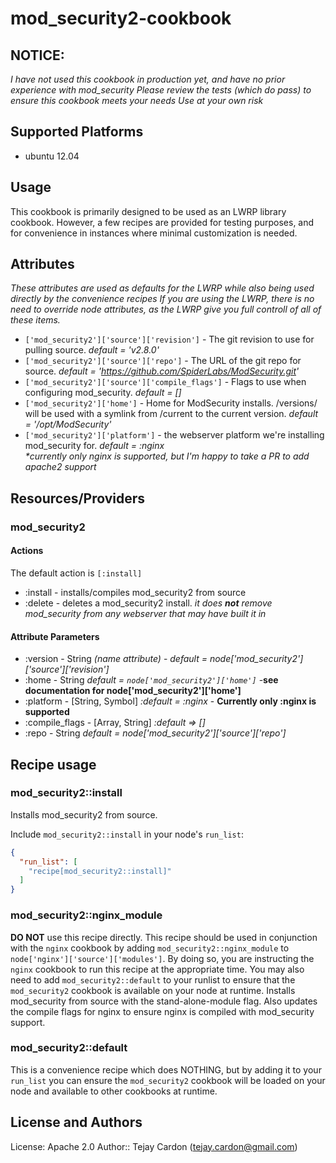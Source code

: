 mod_security2-cookbook
==============

NOTICE:
----------------
*I have not used this cookbook in production yet, and have no prior experience with mod_security*
*Please review the tests (which do pass) to ensure this cookbook meets your needs*
*Use at your own risk*


Supported Platforms
------------------
- ubuntu 12.04

Usage
--------------
This cookbook is primarily designed to be used as an LWRP library cookbook.  However, a
few recipes are provided for testing purposes, and for convenience in instances where minimal
customization is needed.

Attributes
-------------
*These attributes are used as defaults for the LWRP while also being used directly by the convenience recipes*
*If you are using the LWRP, there is no need to override node attributes, as the LWRP give you full
controll of all of these items.*

* `['mod_security2']['source']['revision']` - The git revision to use for pulling source. *default = 'v2.8.0'*
* `['mod_security2']['source']['repo']` - The URL of the git repo for source. *default = 'https://github.com/SpiderLabs/ModSecurity.git'*
* `['mod_security2']['source']['compile_flags']` - Flags to use when configuring mod_security. *default = []*
* `['mod_security2']['home']` - Home for ModSecurity installs.  <home>/versions/<revision> will be used with
a symlink from <home>/current to the current version. *default = '/opt/ModSecurity'*
* `['mod_security2']['platform']` - the webserver platform we're installing mod_security for. *default = :nginx*
<br /> <em>*currently only nginx is supported, but I'm happy to take a PR to add apache2 support</em>


Resources/Providers
--------------------
### mod_security2
#### Actions
The default action is `[:install]`

* :install - installs/compiles mod_security2 from source
* :delete - deletes a mod_security2 install.  *it does **not** remove mod_security from any webserver that may have built it in*

#### Attribute Parameters

* :version - String *(name attribute)* - *default = node['mod_security2']['source']['revision']*
* :home - String *default = `node['mod_security2']['home']`*  -__see documentation for node['mod_security2']['home']__
* :platform - [String, Symbol] *:default = :nginx* - __Currently only :nginx is supported__
* :compile_flags - [Array, String] *:default => []*
* :repo - String *default = node['mod_security2']['source']['repo']*


Recipe usage
---------------
### mod_security2::install
Installs mod_security2 from source.

Include `mod_security2::install` in your node's `run_list`:

```json
{
  "run_list": [
    "recipe[mod_security2::install]"
  ]
}
```

### mod_security2::nginx_module
**DO NOT** use this recipe directly.  This recipe should be used in conjunction with the `nginx` cookbook by
adding `mod_security2::nginx_module` to `node['nginx']['source']['modules']`.  By doing so, you are
instructing the `nginx` cookbook to run this recipe at the appropriate time.  You may also need to add `mod_security2::default`
to your runlist to ensure that the `mod_security2` cookbook is available on your node at runtime.
Installs mod_security from source with the stand-alone-module flag.
Also updates the compile flags for nginx to ensure nginx is compiled with mod_security support.

### mod_security2::default
This is a convenience recipe which does NOTHING, but by adding it to your `run_list` you can
ensure the `mod_security2` cookbook will be loaded on your node and available to other cookbooks
at runtime.

License and Authors
--------------------

License: Apache 2.0
Author:: Tejay Cardon (<tejay.cardon@gmail.com>)
